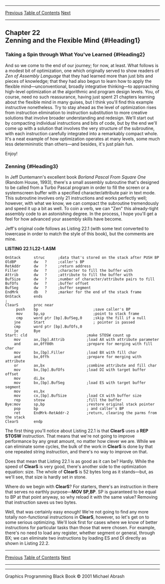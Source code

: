   ------------------------ --------------------------------- --------------------
  [Previous](21-05.html)   [Table of Contents](index.html)   [Next](22-02.html)
  ------------------------ --------------------------------- --------------------

Chapter 22\
 Zenning and the Flexible Mind {#Heading1}
------------------------------

### Taking a Spin through What You've Learned {#Heading2}

And so we come to the end of our journey; for now, at least. What
follows is a modest bit of optimization, one which originally served to
show readers of *Zen of Assembly Language* that they had learned more
than just bits and pieces of knowledge; that they had also begun to
learn how to apply the flexible mind—unconventional, broadly integrative
thinking—to approaching high-level optimization at the algorithmic and
program design levels. You, of course, need no such reassurance, having
just spent 21 chapters learning about the flexible mind in many guises,
but I think you'll find this example instructive nonetheless. Try to
stay ahead as the level of optimization rises from instruction
elimination to instruction substitution to more creative solutions that
involve broader understanding and redesign. We'll start out by
compacting individual instructions and bits of code, but by the end
we'll come up with a solution that involves the very structure of the
subroutine, with each instruction carefully integrated into a remarkably
compact whole. It's a neat example of how optimization operates at many
levels, some much less determininstic than others—and besides, it's just
plain fun.

Enjoy!

### Zenning {#Heading3}

In Jeff Duntemann's excellent book *Borland Pascal From Square One*
(Random House, 1993), there's a small assembly subroutine that's
designed to be called from a Turbo Pascal program in order to fill the
screen or a systemscreen buffer with a specified character/attribute
pair in text mode. This subroutine involves only 21 instructions and
works perfectly well; however, with what we know, we can compact the
subroutine tremendously and speed it up a bit as well. To coin a verb,
we can "Zen" this already-tight assembly code to an astonishing degree.
In the process, I hope you'll get a feel for how advanced your assembly
skills have become.

Jeff's original code follows as Listing 22.1 (with some text converted
to lowercase in order to match the style of this book), but the comments
are mine.

**LISTING 22.1 L22-1.ASM**

    OnStack      struc      ;data that's stored on the stack after PUSH BP
    OldBP        dw   ?     ;caller's BP
    RetAddr      dw   ?     ;return address
    Filler       dw   ?     ;character to fill the buffer with
    Attrib       dw   ?     ;attribute to fill the buffer with
    BufSize      dw   ?     ;number of character/attribute pairs to fill
    BufOfs       dw   ?     ;buffer offset
    BufSeg       dw   ?     ;buffer segment
    EndMrk       db   ?     ;marker for the end of the stack frame
    OnStack      ends
    ;
    ClearS       proc near
         push    bp                         ;save caller's BP
         mov     bp,sp                      ;point to stack frame
         cmp     word ptr [bp].BufSeg,0     ;skip the fill if a null
        jne      Start                      ; pointer is passed
        cmp      word ptr [bp].BufOfs,0
        je       Bye
    Start: cld                           ;make STOSW count up
        mov      ax,[bp].Attrib          ;load AX with attribute parameter
        and      ax,0ff00h               ;prepare for merging with fill char
        mov      bx,[bp].Filler          ;load BX with fill char
        and      bx,0ffh                 ;prepare for merging with attribute
        or       ax,bx                   ;combine attribute and fill char
        mov      bx,[bp].BufOfs          ;load DI with target buffer offset
        mov      di,bx
        mov      bx,[bp].BufSeg          ;load ES with target buffer segment
        mov      es,bx
        mov      cx,[bp].BufSize         ;load CX with buffer size
        rep      stosw                   ;fill the buffer
    Bye:mov      sp,bp                   ;restore original stack pointer
        pop      bp                      ; and caller's BP
        ret      EndMrk-RetAddr-2        ;return, clearing the parms from the stack
    ClearS       endp

The first thing you'll notice about Listing 22.1 is that **ClearS** uses
a **REP STOSW** instruction. That means that we're not going to improve
performance by any great amount, no matter how clever we are. While we
can eliminate some cycles, the bulk of the work in **ClearS** is done by
that one repeated string instruction, and there's no way to improve on
that.

Does that mean that Listing 22.1 is as good as it can be? Hardly. While
the speed of **ClearS** is very good, there's another side to the
optimization equation: size. The whole of **ClearS** is 52 bytes long as
it stands—but, as we'll see, that size is hardly set in stone.

Where do we begin with **ClearS**? For starters, there's an instruction
in there that serves no earthly purpose—**MOV SP,BP**. SP is guaranteed
to be equal to BP at that point anyway, so why reload it with the same
value? Removing that instruction saves us two bytes.

Well, that was certainly easy enough! We're not going to find any more
totally non-functional instructions in **ClearS**, however, so let's get
on to some serious optimizing. We'll look first for cases where we know
of better instructions for particular tasks than those that were chosen.
For example, there's no need to load any register, whether segment or
general, through BX; we can eliminate two instructions by loading ES and
DI directly as shown in Listing 22.2.

  ------------------------ --------------------------------- --------------------
  [Previous](21-05.html)   [Table of Contents](index.html)   [Next](22-02.html)
  ------------------------ --------------------------------- --------------------

* * * * *

Graphics Programming Black Book © 2001 Michael Abrash
